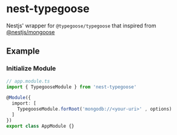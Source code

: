 # nest-typegoose
Nestjs' wrapper for `@typegoose/typegoose` that inspired from [@nestjs/mongoose](https://github.com/nestjs/mongoose)

## Example
### Initialize Module


```typescript
// app.module.ts
import { TypegooseModule } from 'nest-typegoose'

@Module({
  import: [ 
    TypegooseModule.forRoot('mongodb://<your-uri>' , options)
  ]
})
export class AppModule {}
```


